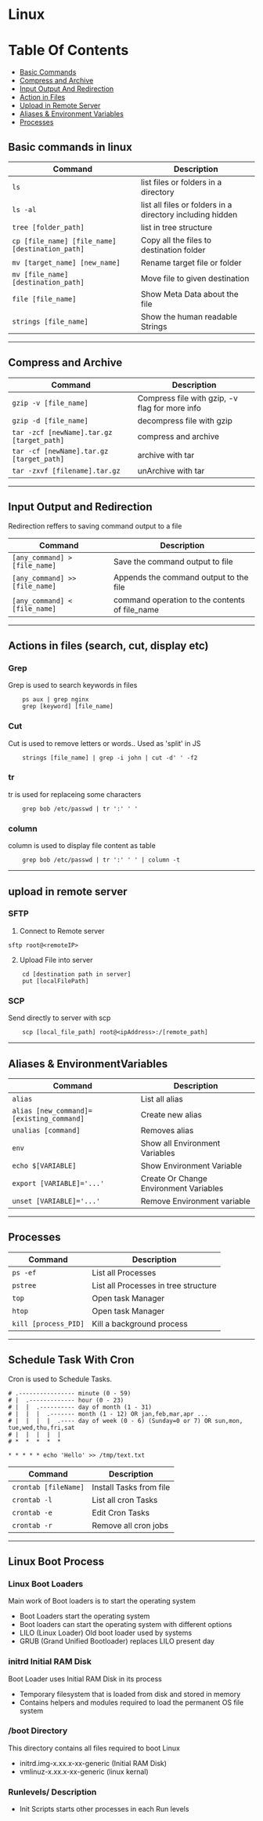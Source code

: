Linux 
===============

# Table Of Contents
- [Basic Commands](#Basic-commands-in-linux)
- [Compress and Archive](#Compress-and-Archive)
- [Input Output And Redirection](#Input-Output-and-Redirection)
- [Action in Files](#actions-in-files-search-cut-display-etc)
- [Upload in Remote Server](#upload-in-remote-server)
- [Aliases & Environment Variables](#aliases--environmentvariables)
- [Processes](#processes)

## Basic commands in linux

| Command | Description |
| ------- | ----------- |
| `ls` |list files or folders in a directory|
| `ls -al` |list all files or folders in a directory including hidden|
| `tree [folder_path]` |list in tree structure|
| `cp [file_name] [file_name] [destination_path]` |Copy all the files to destination folder|
| `mv [target_name] [new_name]` |Rename target file or folder|
| `mv [file_name] [destination_path]` |Move file to given destination|
| `file [file_name]` |Show Meta Data about the file|
| `strings [file_name]` |Show the human readable Strings|

_____________________________________________________________________

## Compress and Archive

| Command | Description |
| ------- | ----------- |
| `gzip -v [file_name]` |Compress file with gzip, -v flag for more info|
| `gzip -d [file_name]` |decompress file with gzip|
| `tar -zcf [newName].tar.gz [target_path]` |compress and archive|
| `tar -cf [newName].tar.gz [target_path]` |archive with tar|
| `tar -zxvf [filename].tar.gz` |unArchive with tar|

_____________________________________________________________________

## Input Output and Redirection

Redirection reffers to saving command output to a file

| Command | Description |
| ------- | ----------- |
| `[any_command] > [file_name]` |Save the command output to file|
| `[any_command] >> [file_name]` |Appends the command output to the file|
| `[any_command] < [file_name]` |command operation to the contents of file_name|

_____________________________________________________________________

## Actions in files (search, cut, display etc)

### Grep

Grep is used to search keywords in files
```
    ps aux | grep nginx
    grep [keyword] [file_name]
```

### Cut
Cut is used to remove letters or words.. Used as 'split' in JS
```
    strings [file_name] | grep -i john | cut -d' ' -f2
```

### tr
tr is used for replaceing some characters
```
    grep bob /etc/passwd | tr ':' ' '
```

### column
column is used to display file content as table
```
    grep bob /etc/passwd | tr ':' ' ' | column -t
```

_____________________________________________________________________

## upload in remote server

### SFTP

1. Connect to Remote server
```
sftp root@<remoteIP>
```
2. Upload File into server
```
    cd [destination path in server]
    put [localFilePath]
```

### SCP
Send directly to server with scp
```
    scp [local_file_path] root@<ipAddress>:/[remote_path]
```
_____________________________________________________________________

## Aliases & EnvironmentVariables

| Command | Description |
| ------- | ----------- |
| `alias` |List all alias|
| `alias [new_command]=[existing_command]` |Create new alias|
| `unalias [command]` |Removes alias|
| `env` |Show all Environment Variables|
| `echo $[VARIABLE]` |Show Environment Variable|
| `export [VARIABLE]='...'` |Create Or Change Environment Variables|
| `unset [VARIABLE]='...'` |Remove Environment variable|
_____________________________________________________________________

## Processes
| Command | Description |
| ------- | ----------- |
| `ps -ef` |List all Processes|
| `pstree` |List all Processes in tree structure|
| `top` |Open task Manager|
| `htop` |Open task Manager|
| `kill [process_PID]` |Kill a background process|
_____________________________________________________________________

## Schedule Task With Cron 

Cron is used to Schedule Tasks.
```
# .---------------- minute (0 - 59)
# |  .------------- hour (0 - 23)
# |  |  .---------- day of month (1 - 31)
# |  |  |  .------- month (1 - 12) OR jan,feb,mar,apr ...
# |  |  |  |  .---- day of week (0 - 6) (Sunday=0 or 7) OR sun,mon, tue,wed,thu,fri,sat
# |  |  |  |  |
# *  *  *  *  *

* * * * * echo 'Hello' >> /tmp/text.txt
```

| Command | Description |
| ------- | ----------- |
| `crontab [fileName]` |Install Tasks from file|
| `crontab -l` |List all cron Tasks|
| `crontab -e` |Edit Cron Tasks|
| `crontab -r` |Remove all cron jobs|

_____________________________________________________________________

## Linux Boot Process


### Linux Boot Loaders

Main work of Boot loaders is to start the operating system

- Boot Loaders start the operating system
- Boot loaders can start the operating system with different options
- LILO (Linux Loader) Old boot loader used by systems
- GRUB (Grand Unified Bootloader) replaces LILO present day

### initrd Initial RAM Disk

Boot Loader uses Initial RAM Disk in its process
- Temporary filesystem that is loaded from disk and stored in memory
- Contains  helpers and modules required to load the permanent OS file system

### /boot Directory

This directory contains all files required to boot Linux

- initrd.img-x.xx.x-xx-generic (Initial RAM Disk)
- vmlinuz-x.xx.x-xx-generic (linux kernal)


### Runlevels/ Description

- Init Scripts starts other processes in each Run levels